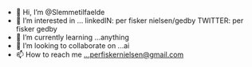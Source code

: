 - 👋 Hi, I’m @Slemmetilfaelde
- 👀 I’m interested in ...
linkedIN: per fisker nielsen/gedby
TWITTER: per fisker gedby
- 🌱 I’m currently learning ...anything
- 💞️ I’m looking to collaborate on ...ai
- 📫 How to reach me ...perfiskernielsen@gmail.com

<!---
Slemmetilfaelde/Slemmetilfaelde is a ✨ special ✨ repository because its `README.md` (this file) appears on your GitHub profile.
You can click the Preview link to take a look at your changes.
--->
